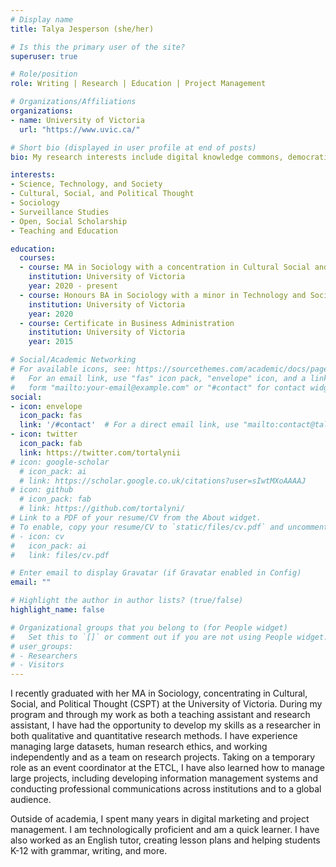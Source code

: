 ```yaml
---
# Display name
title: Talya Jesperson (she/her)

# Is this the primary user of the site?
superuser: true

# Role/position
role: Writing | Research | Education | Project Management

# Organizations/Affiliations
organizations:
- name: University of Victoria
  url: "https://www.uvic.ca/"

# Short bio (displayed in user profile at end of posts)
bio: My research interests include digital knowledge commons, democratization of tech, AI and surveillance capitalism, and techno-social relationships.

interests:
- Science, Technology, and Society
- Cultural, Social, and Political Thought
- Sociology
- Surveillance Studies
- Open, Social Scholarship
- Teaching and Education

education:
  courses:
  - course: MA in Sociology with a concentration in Cultural Social and Political Thought
    institution: University of Victoria
    year: 2020 - present
  - course: Honours BA in Sociology with a minor in Technology and Society
    institution: University of Victoria
    year: 2020
  - course: Certificate in Business Administration
    institution: University of Victoria
    year: 2015

# Social/Academic Networking
# For available icons, see: https://sourcethemes.com/academic/docs/page-builder/#icons
#   For an email link, use "fas" icon pack, "envelope" icon, and a link in the
#   form "mailto:your-email@example.com" or "#contact" for contact widget.
social:
- icon: envelope
  icon_pack: fas
  link: '/#contact'  # For a direct email link, use "mailto:contact@talya.is".
- icon: twitter
  icon_pack: fab
  link: https://twitter.com/tortalynii
# icon: google-scholar
  # icon_pack: ai
  # link: https://scholar.google.co.uk/citations?user=sIwtMXoAAAAJ
# icon: github
  # icon_pack: fab
  # link: https://github.com/tortalyni/
# Link to a PDF of your resume/CV from the About widget.
# To enable, copy your resume/CV to `static/files/cv.pdf` and uncomment the lines below.
# - icon: cv
#   icon_pack: ai
#   link: files/cv.pdf

# Enter email to display Gravatar (if Gravatar enabled in Config)
email: ""

# Highlight the author in author lists? (true/false)
highlight_name: false

# Organizational groups that you belong to (for People widget)
#   Set this to `[]` or comment out if you are not using People widget.
# user_groups:
# - Researchers
# - Visitors
---
```


I recently graduated with her MA in Sociology, concentrating in Cultural, Social, and Political Thought (CSPT) at the University of Victoria. During my program and through my work as both a teaching assistant and research assistant, I have had the opportunity to develop my skills as a researcher in both qualitative and quantitative research methods. I have experience managing large datasets, human research ethics, and working independently and as a team on research projects. Taking on a temporary role as an event coordinator at the ETCL, I have also learned how to manage large projects, including developing information management systems and conducting professional communications across institutions and to a global audience. 

Outside of academia, I spent many years in digital marketing and project management. I am technologically proficient and am a quick learner. I have also worked as an English tutor, creating lesson plans and helping students K-12 with grammar, writing, and more. 
